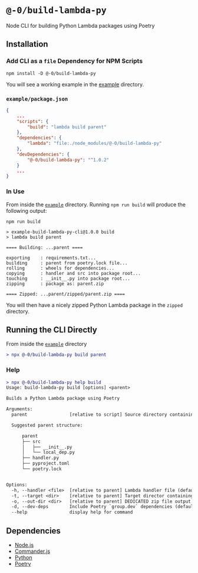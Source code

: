 # `@-0/build-lambda-py`

Node CLI for building Python Lambda packages using Poetry
## Installation

### Add CLI as a `file` Dependency for NPM Scripts

```
npm install -D @-0/build-lambda-py
```

You will see a working example in the [example](./example) directory.

### `example/package.json`
```json
{
    ...
    "scripts": {
        "build": "lambda build parent"
    },
    "dependencies": {
        "lambda": "file:./node_modules/@-0/build-lambda-py"
    },
    "devDependencies": {
        "@-0/build-lambda-py": "^1.0.2"
    }
    ...
}
```

### In Use
From inside the [`example`](./example) directory. Running `npm run build` will produce the following output:

```
npm run build

> example-build-lambda-py-cli@1.0.0 build
> lambda build parent

==== Building: ...parent ====

exporting    : requirements.txt...
building     : parent from poetry.lock file...
rolling      : wheels for dependencies...
copying      : handler and src into package root...
touching     : __init__.py into package root...
zipping      : package as: parent.zip

==== Zipped: ...parent/zipped/parent.zip ====
```

You will then have a nicely zipped Python Lambda package in the `zipped` directory.

## Running the CLI Directly
From inside the [`example`](./example) directory

```diff
> npx @-0/build-lambda-py build parent
```

### Help

```diff
> npx @-0/build-lambda-py help build
Usage: build-lambda-py build [options] <parent>

Builds a Python Lambda package using Poetry

Arguments:
  parent                [relative to script] Source directory containing all dependencies...

  Suggested parent structure:

      parent
      ├── src
      │   ├── __init__.py
      │   └── local_dep.py
      ├── handler.py
      ├── pyproject.toml
      └── poetry.lock


Options:
  -h, --handler <file>  [relative to parent] Lambda handler file (default: "handler.py")
  -t, --target <dir>    [relative to parent] Target director containing code to bundle (default: "src")
  -o, --out-dir <dir>   [relative to parent] DEDICATED zip file output directory (default: "zipped")
  -d, --dev-deps        Include Poetry `group.dev` dependencies (default: false)
  --help                display help for command
```

## Dependencies

- [Node.js](https://nodejs.org/en/)
- [Commander.js](https://www.npmjs.com/package/commander)
- [Python](https://www.python.org/)
- [Poetry](https://python-poetry.org/)


